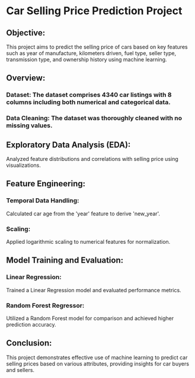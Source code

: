 # Car Selling Price Prediction Project

## Objective:
This project aims to predict the selling price of cars based on key features such as year of manufacture, kilometers driven, fuel type, seller type, transmission type, and ownership history using machine learning.

## Overview:
### Dataset: The dataset comprises 4340 car listings with 8 columns including both numerical and categorical data.
### Data Cleaning: The dataset was thoroughly cleaned with no missing values.

## Exploratory Data Analysis (EDA):
Analyzed feature distributions and correlations with selling price using visualizations.

## Feature Engineering:
### Temporal Data Handling:
Calculated car age from the 'year' feature to derive 'new_year'.
### Scaling:
Applied logarithmic scaling to numerical features for normalization.

## Model Training and Evaluation:
### Linear Regression:
Trained a Linear Regression model and evaluated performance metrics.
### Random Forest Regressor:
Utilized a Random Forest model for comparison and achieved higher prediction accuracy.

## Conclusion:
This project demonstrates effective use of machine learning to predict car selling prices based on various attributes, providing insights for car buyers and sellers.
